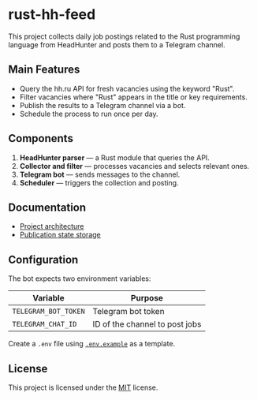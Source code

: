 # rust-hh-feed

This project collects daily job postings related to the Rust programming language from HeadHunter and posts them to a Telegram channel.

## Main Features

- Query the hh.ru API for fresh vacancies using the keyword "Rust".
- Filter vacancies where "Rust" appears in the title or key requirements.
- Publish the results to a Telegram channel via a bot.
- Schedule the process to run once per day.

## Components

1. **HeadHunter parser** — a Rust module that queries the API.
2. **Collector and filter** — processes vacancies and selects relevant ones.
3. **Telegram bot** — sends messages to the channel.
4. **Scheduler** — triggers the collection and posting.

## Documentation
- [Project architecture](docs/README.md)
- [Publication state storage](docs/TECHNICAL_DETAILS.md)

## Configuration
The bot expects two environment variables:

| Variable | Purpose |
|----------|---------|
| `TELEGRAM_BOT_TOKEN` | Telegram bot token |
| `TELEGRAM_CHAT_ID` | ID of the channel to post jobs |

Create a `.env` file using [`.env.example`](.env.example) as a template.

## License
This project is licensed under the [MIT](LICENSE) license.
